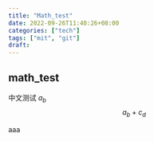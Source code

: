 ```yaml
---
title: "Math_test"
date: 2022-09-26T11:40:26+08:00
categories: ["tech"]
tags: ["mit", "git"]
draft: 
---
```


## math_test
中文测试
$a_b$
$$a_b + c_d$$


aaa